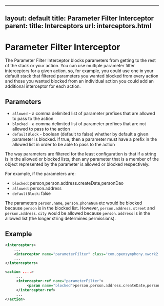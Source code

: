 ---
layout: default
title: Parameter Filter Interceptor
parent:
    title: Interceptors
    url: interceptors.html
------

# Parameter Filter Interceptor

The Parameter Filter Interceptor blocks parameters from getting to the rest of the stack or your action. You can use 
multiple parameter filter interceptors for a given action, so, for example, you could use one in your default stack 
that filtered parameters you wanted blocked from every action and those you wanted blocked from an individual action 
you could add an additional interceptor for each action.
 
## Parameters

 - `allowed` - a comma delimited list of parameter prefixes that are allowed to pass to the action
 - `blocked` - a comma delimited list of parameter prefixes that are not allowed to pass to the action
 - `defaultBlock` - boolean (default to false) whether by default a given parameter is blocked. If true, 
   then a parameter must have a prefix in the allowed list in order to be able to pass to the action

The way parameters are filtered for the least configuration is that if a string is in the allowed or blocked lists, 
then any parameter that is a member of the object represented by the parameter is allowed or blocked respectively.
 
For example, if the parameters are:
 
 - `blocked`: person,person.address.createDate,personDao
 - `allowed`: person.address
 - `defaultBlock`: false

The parameters `person.name`, `person.phoneNum` etc would be blocked because `person` is in the blocked list. However, 
`person.address.street` and `person.address.city` would be allowed because `person.address` is in the allowed list 
(the longer string determines permissions). 

## Example

```xml
<interceptors>
    ... 
    <interceptor name="parameterFilter" class="com.opensymphony.xwork2.interceptor.ParameterFilterInterceptor"/>
    ... 
</interceptors>

<action ....> 
     ... 
     <interceptor-ref name="parameterFilter"> 
          <param name="blocked">person,person.address.createDate,personDao</param> 
     </interceptor-ref> 
     ... 
</action>
```
